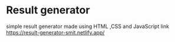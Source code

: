 # Result generator
 simple result generator made using HTML ,CSS and JavaScript
 link 
 https://result-generator-smit.netlify.app/